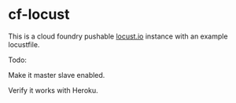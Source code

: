 # cf-locust

This is a cloud foundry pushable [locust.io](http://locust.io/) instance with an example locustfile.

Todo:

Make it master slave enabled.

Verify it works with Heroku.
